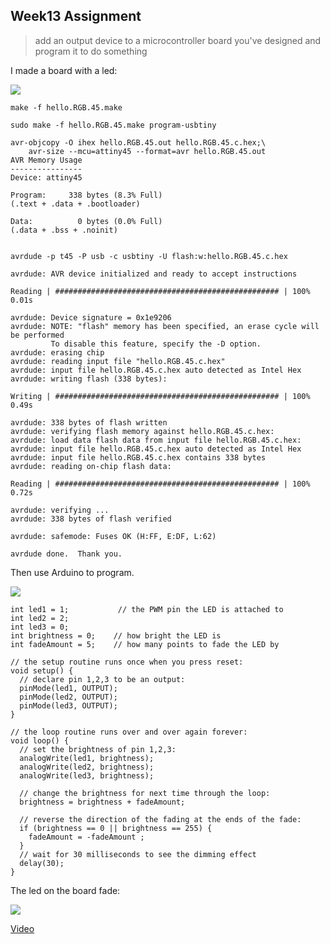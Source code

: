 ## Week13 Assignment

> add an output device to a microcontroller board you've designed and program it to do something

I made a board with a led:

![](http://7xjpra.com1.z0.glb.clouddn.com/WeChat_1465006924.jpeg)


``make -f hello.RGB.45.make``

``sudo make -f hello.RGB.45.make program-usbtiny``

```
avr-objcopy -O ihex hello.RGB.45.out hello.RGB.45.c.hex;\
	avr-size --mcu=attiny45 --format=avr hello.RGB.45.out
AVR Memory Usage
----------------
Device: attiny45

Program:     338 bytes (8.3% Full)
(.text + .data + .bootloader)

Data:          0 bytes (0.0% Full)
(.data + .bss + .noinit)


avrdude -p t45 -P usb -c usbtiny -U flash:w:hello.RGB.45.c.hex

avrdude: AVR device initialized and ready to accept instructions

Reading | ################################################## | 100% 0.01s

avrdude: Device signature = 0x1e9206
avrdude: NOTE: "flash" memory has been specified, an erase cycle will be performed
         To disable this feature, specify the -D option.
avrdude: erasing chip
avrdude: reading input file "hello.RGB.45.c.hex"
avrdude: input file hello.RGB.45.c.hex auto detected as Intel Hex
avrdude: writing flash (338 bytes):

Writing | ################################################## | 100% 0.49s

avrdude: 338 bytes of flash written
avrdude: verifying flash memory against hello.RGB.45.c.hex:
avrdude: load data flash data from input file hello.RGB.45.c.hex:
avrdude: input file hello.RGB.45.c.hex auto detected as Intel Hex
avrdude: input file hello.RGB.45.c.hex contains 338 bytes
avrdude: reading on-chip flash data:

Reading | ################################################## | 100% 0.72s

avrdude: verifying ...
avrdude: 338 bytes of flash verified

avrdude: safemode: Fuses OK (H:FF, E:DF, L:62)

avrdude done.  Thank you.
```

Then use Arduino to program.

![](http://7xjpra.com1.z0.glb.clouddn.com/arduinosetting8m.png)

``` 
int led1 = 1;           // the PWM pin the LED is attached to
int led2 = 2;
int led3 = 0;
int brightness = 0;    // how bright the LED is
int fadeAmount = 5;    // how many points to fade the LED by

// the setup routine runs once when you press reset:
void setup() {
  // declare pin 1,2,3 to be an output:
  pinMode(led1, OUTPUT);
  pinMode(led2, OUTPUT);
  pinMode(led3, OUTPUT);
}

// the loop routine runs over and over again forever:
void loop() {
  // set the brightness of pin 1,2,3:
  analogWrite(led1, brightness);
  analogWrite(led2, brightness);
  analogWrite(led3, brightness);

  // change the brightness for next time through the loop:
  brightness = brightness + fadeAmount;

  // reverse the direction of the fading at the ends of the fade:
  if (brightness == 0 || brightness == 255) {
    fadeAmount = -fadeAmount ;
  }
  // wait for 30 milliseconds to see the dimming effect
  delay(30);
}

```

The led on the board fade:

![](http://7xjpra.com1.z0.glb.clouddn.com/WeChat_1464706428.jpeg)

[Video](https://youtu.be/5OG0FoqRrLI)